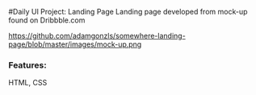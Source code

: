 #Daily UI Project: Landing Page
Landing page developed from mock-up found on Dribbble.com

https://github.com/adamgonzls/somewhere-landing-page/blob/master/images/mock-up.png

### Features:
HTML, CSS



